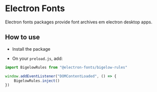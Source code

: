 # Electron Fonts

Electron fonts packages provide font archives em electron desktop apps.

## How to use

* Install the package

* On your `preload.js`, add:

```ts
import BigelowRules from "@electron-fonts/bigelow-rules"

window.addEventListener("DOMContentLoaded", () => {
    BigelowRules.inject()
})
```